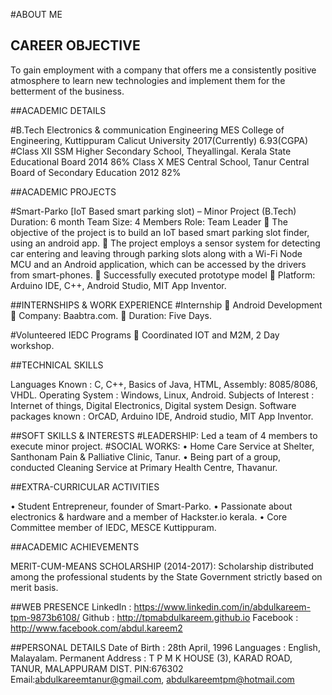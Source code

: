 #ABOUT ME
## CAREER OBJECTIVE	
To gain employment with a company that offers me a consistently positive atmosphere to learn new technologies and implement them for the betterment of the business.

##ACADEMIC DETAILS


#B.Tech
  Electronics & communication Engineering
  MES College of Engineering, Kuttippuram
  Calicut University
  2017(Currently)	6.93(CGPA)
#Class XII	  SSM Higher Secondary School, Theyallingal.
  Kerala State Educational Board
	2014	86%
  Class X	MES Central School, Tanur
  Central Board of Secondary Education
	2012	82%

##ACADEMIC PROJECTS

#Smart-Parko [IoT Based smart parking slot) – Minor Project (B.Tech)
  Duration: 6 month		Team Size: 4 Members                     Role: Team Leader
  	The objective of the project is to build an IoT based smart parking slot finder, using an android app.
  	The project employs a sensor system for detecting car entering and leaving through parking slots along with a Wi-Fi Node MCU and an Android application, which can be accessed by the drivers from smart-phones. 
  	Successfully executed prototype model
  	Platform: Arduino IDE, C++, Android Studio, MIT App Inventor.

##INTERNSHIPS & WORK EXPERIENCE
  #Internship 
    	Android Development
    	Company: Baabtra.com.
    	Duration:  Five Days.

  #Volunteered IEDC Programs
    	Coordinated IOT and M2M, 2 Day workshop.

##TECHNICAL SKILLS

  Languages Known	: C, C++, Basics of Java, HTML, Assembly: 8085/8086, VHDL.
  Operating System	: Windows, Linux, Android.
  Subjects of Interest	: Internet of things, Digital Electronics, Digital system Design.
  Software packages known	: OrCAD, Arduino IDE, Android studio, MIT App Inventor.
	
##SOFT SKILLS & INTERESTS
 #LEADERSHIP: Led a team of 4 members to execute minor project.
 #SOCIAL WORKS: 
  •	 Home Care Service at Shelter, Santhonam Pain & Palliative Clinic, Tanur. 
  •	 Being part of a group, conducted Cleaning Service at Primary Health Centre, Thavanur. 

##EXTRA-CURRICULAR ACTIVITIES

  •	Student Entrepreneur, founder of Smart-Parko. 
  •	Passionate about electronics & hardware and a member of Hackster.io kerala. 
  •	Core Committee member of IEDC, MESCE Kuttippuram.
	
  ##ACADEMIC ACHIEVEMENTS

  MERIT-CUM-MEANS SCHOLARSHIP (2014-2017): Scholarship distributed among the professional students by the State Government strictly based on merit basis.


##WEB PRESENCE
  LinkedIn 	:  https://www.linkedin.com/in/abdulkareem-tpm-9873b6108/
	Github    :  http://tpmabdulkareem.github.io
  Facebook  :  http://www.facebook.com/abdul.kareem2
	
	
##PERSONAL DETAILS
  Date of Birth	: 28th April, 1996
  Languages	: English, Malayalam.
  Permanent Address 	: T P M K HOUSE (3), KARAD ROAD, TANUR, MALAPPURAM DIST. PIN:676302
  Email:abdulkareemtanur@gmail.com, abdulkareemtpm@hotmail.com


